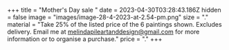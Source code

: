 +++
title = "Mother's Day sale "
date = 2023-04-30T03:28:43.186Z
hidden = false
image = "images/image-28-4-2023-at-2.54-pm.png"
size = "."
material = "Take 25% of the listed price of the 6 paintings shown. Excludes delivery. Email me at melindapileartanddesign@gmail.com for more information or to organise a purchase."
price = "."
+++
